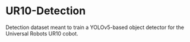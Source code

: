 # UR10-Detection
Detection dataset meant to train a YOLOv5-based object detector for the Universal Robots UR10 cobot.
